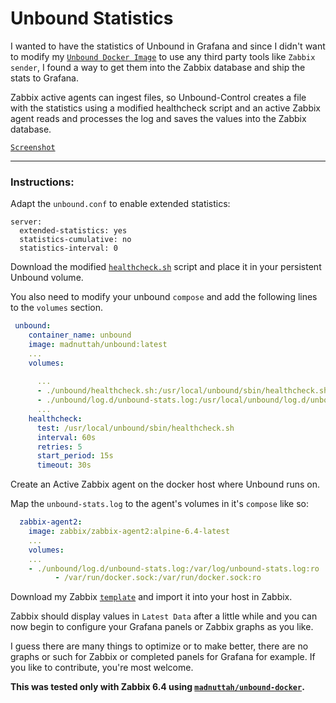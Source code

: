 # Unbound Statistics

I wanted to have the statistics of Unbound in Grafana and since I didn't want to modify my [`Unbound Docker Image`](https://github.com/madnuttah/unbound-docker) to use any third party tools like `Zabbix sender`, I found a way to get them into the Zabbix database and ship the stats to Grafana. 

Zabbix active agents can ingest files, so Unbound-Control creates a file with the statistics using a modified healthcheck script and an active Zabbix agent reads and processes the log and saves the values into the Zabbix database.

[`Screenshot`](https://raw.githubusercontent.com/madnuttah/unbound-docker-stats/main/unbound-stats/screenshots/Screenshot.png)

***

### Instructions:

Adapt the `unbound.conf` to enable extended statistics:

```
server:	
  extended-statistics: yes
  statistics-cumulative: no
  statistics-interval: 0	
```

Download the modified [`healthcheck.sh`](https://github.com/madnuttah/unbound-docker-stats/blob/main/unbound-stats/healthcheck.sh) script and place it in your persistent Unbound volume.

You also need to modify your unbound `compose` and add the following lines to the `volumes` section. 

```yaml
 unbound:
    container_name: unbound
    image: madnuttah/unbound:latest
    ...
    volumes:
    
      ...
      - ./unbound/healthcheck.sh:/usr/local/unbound/sbin/healthcheck.sh:rw
      - ./unbound/log.d/unbound-stats.log:/usr/local/unbound/log.d/unbound-stats.log:rw
      ...    
    healthcheck:
      test: /usr/local/unbound/sbin/healthcheck.sh
      interval: 60s
      retries: 5
      start_period: 15s
      timeout: 30s        
```

Create an Active Zabbix agent on the docker host where Unbound runs on.

Map the `unbound-stats.log` to the agent's volumes in it's `compose` like so:

```yaml
  zabbix-agent2:
    image: zabbix/zabbix-agent2:alpine-6.4-latest
    ...
    volumes: 
    ...  
    - ./unbound/log.d/unbound-stats.log:/var/log/unbound-stats.log:ro
          - /var/run/docker.sock:/var/run/docker.sock:ro	  
```

Download my Zabbix [`template`](https://raw.githubusercontent.com/madnuttah/unbound-docker-stats/main/unbound-stats/Zabbix%20Template%20Unbound%20Statistics.json) and import it into your host in Zabbix.

Zabbix should display values in `Latest Data` after a little while and you can now begin to configure your Grafana panels or Zabbix graphs as you like.

I guess there are many things to optimize or to make better, there are no graphs or such for Zabbix or completed panels for Grafana for example. If you like to contribute, you're most welcome.

**This was tested only with Zabbix 6.4 using [`madnuttah/unbound-docker`](https://github.com/madnuttah/unbound-docker).**
